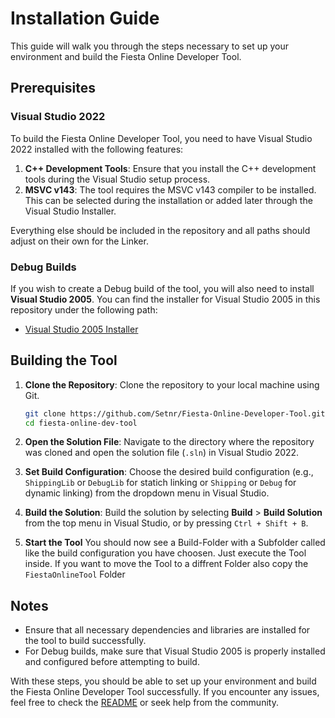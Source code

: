 # Installation Guide

This guide will walk you through the steps necessary to set up your environment and build the Fiesta Online Developer Tool.

## Prerequisites

### Visual Studio 2022

To build the Fiesta Online Developer Tool, you need to have Visual Studio 2022 installed with the following features:

1. **C++ Development Tools**: Ensure that you install the C++ development tools during the Visual Studio setup process.
2. **MSVC v143**: The tool requires the MSVC v143 compiler to be installed. This can be selected during the installation or added later through the Visual Studio Installer.

Everything else should be included in the repository and all paths should adjust on their own for the Linker.

### Debug Builds

If you wish to create a Debug build of the tool, you will also need to install **Visual Studio 2005**. You can find the installer for Visual Studio 2005 in this repository under the following path:

- [Visual Studio 2005 Installer](./Images/en_vc_2005_express.iso)

## Building the Tool

1. **Clone the Repository**: Clone the repository to your local machine using Git.

    ```bash
    git clone https://github.com/Setnr/Fiesta-Online-Developer-Tool.git
    cd fiesta-online-dev-tool
    ```

2. **Open the Solution File**: Navigate to the directory where the repository was cloned and open the solution file (`.sln`) in Visual Studio 2022.

3. **Set Build Configuration**: Choose the desired build configuration (e.g., `ShippingLib` or `DebugLib` for statich linking or `Shipping` or `Debug` for dynamic linking) from the dropdown menu in Visual Studio.

4. **Build the Solution**: Build the solution by selecting **Build** > **Build Solution** from the top menu in Visual Studio, or by pressing `Ctrl + Shift + B`.

5. **Start the Tool** You should now see a Build-Folder with a Subfolder called like the build configuration you have choosen. Just execute the Tool inside. If you want to move the Tool to a diffrent Folder also copy the `FiestaOnlineTool` Folder

## Notes

- Ensure that all necessary dependencies and libraries are installed for the tool to build successfully.
- For Debug builds, make sure that Visual Studio 2005 is properly installed and configured before attempting to build.

With these steps, you should be able to set up your environment and build the Fiesta Online Developer Tool successfully. If you encounter any issues, feel free to check the [README](./README.md) or seek help from the community.
